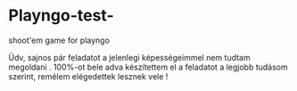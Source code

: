 # Playngo-test-
shoot'em game for playngo

Üdv, sajnos pár feladatot a jelenlegi képességeimmel nem tudtam megoldani . 
100%-ot bele adva készítettem el a feladatot a legjobb tudásom szerint, remélem elégedettek lesznek vele ! 
